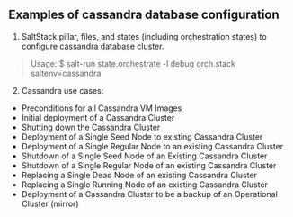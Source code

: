 Examples of cassandra database configuration
--------------------------------------------
1. SaltStack pillar, files, and states (including orchestration states) to configure cassandra database cluster.
> Usage:
> $ salt-run state.orchestrate -l debug orch.stack saltenv=cassandra

2. Cassandra use cases:
- Preconditions for all Cassandra VM Images
- Initial deployment of a Cassandra Cluster
- Shutting down the Cassandra Cluster
- Deployment of a Single Seed Node to existing Cassandra Cluster
- Deployment of a Single Regular Node to an existing Cassandra Cluster
- Shutdown of a Single Seed Node of an Existing Cassandra Cluster
- Shutdown of a Single Regular Node of an existing Cassandra Cluster
- Replacing a Single Dead Node of an existing Cassandra Cluster
- Replacing a Single Running Node of an existing Cassandra Cluster
- Deployment of a Cassandra Cluster to be a backup of an Operational Cluster (mirror)

